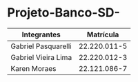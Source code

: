 # Projeto-Banco-SD-

| Integrantes           | Matrícula    |
|-----------------------|--------------|
| Gabriel Pasquarelli   | 22.220.011-5 |
| Gabriel Vieira Lima   | 22.220.012-3 |
| Karen Moraes          | 22.121.086-7 |
